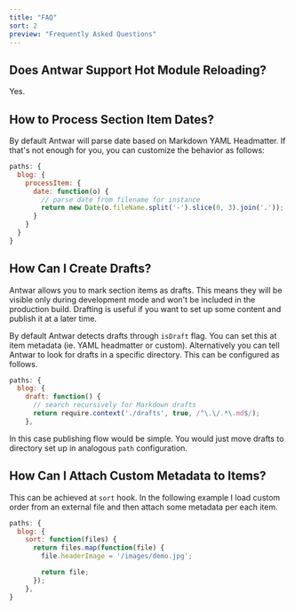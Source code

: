 ```yaml
---
title: "FAQ"
sort: 2
preview: "Frequently Asked Questions"
---
```


## Does Antwar Support Hot Module Reloading?

Yes.

## How to Process Section Item Dates?

By default Antwar will parse date based on Markdown YAML Headmatter. If that's not enough for you, you can customize the behavior as follows:

```javascript
paths: {
  blog: {
    processItem: {
      date: function(o) {
        // parse date from filename for instance
        return new Date(o.fileName.split('-').slice(0, 3).join('.'));
      }
    }
  }
}
```

## How Can I Create Drafts?

Antwar allows you to mark section items as drafts. This means they will be visible only during development mode and won't be included in the production build. Drafting is useful if you want to set up some content and publish it at a later time.

By default Antwar detects drafts through `isDraft` flag. You can set this at item metadata (ie. YAML headmatter or custom). Alternatively you can tell Antwar to look for drafts in a specific directory. This can be configured as follows.

```javascript
paths: {
  blog: {
    draft: function() {
      // search recursively for Markdown drafts
      return require.context('./drafts', true, /^\.\/.*\.md$/);
    },
```

In this case publishing flow would be simple. You would just move drafts to directory set up in analogous `path` configuration.

## How Can I Attach Custom Metadata to Items?

This can be achieved at `sort` hook. In the following example I load custom order from an external file and then attach some metadata per each item.

```javascript
paths: {
  blog: {
    sort: function(files) {
      return files.map(function(file) {
        file.headerImage = '/images/demo.jpg';

        return file;
      });
    },
}
```
